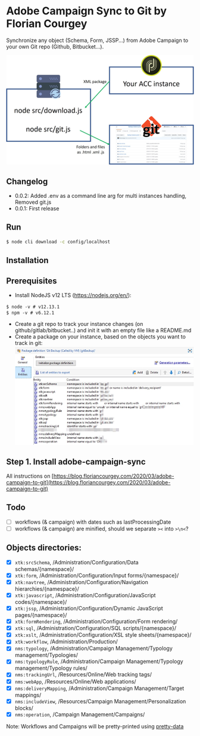 # Adobe Campaign Sync to Git by Florian Courgey
Synchronize any object (Schema, Form, JSSP...) from Adobe Campaign to your own Git repo (Github, Bitbucket...).

![](/doc/Presentation.jpg)

## Changelog

- 0.0.2: Added .env as a command line arg for multi instances handling, Removed git.js
- 0.0.1: First release

## Run

```bash
$ node cli download -c config/localhost
```

## Installation

## Prerequisites
- Install NodeJS v12 LTS (https://nodejs.org/en/):
```console
$ node -v # v12.13.1
$ npm -v # v6.12.1
```
- Create a git repo to track your instance changes (on github/gitlab/bitbucket..) and init it with an empty file like a README.md
- Create a package on your instance, based on the objects you want to track in git:
![](doc/Package.jpg)

## Step 1. Install adobe-campaign-sync

All instructions on [https://blog.floriancourgey.com/2020/03/adobe-campaign-to-git](https://blog.floriancourgey.com/2020/03/adobe-campaign-to-git)

## Todo
- [ ] workflows (& campaign) with dates such as lastProcessingDate
- [ ] workflows (& campaign) are minified, should we separate `><` into `>\n<`?

## Objects directories:
- [x] `xtk:srcSchema`, /Administration/Configuration/Data schemas/{namespace}/
- [x] `xtk:form`, /Administration/Configuration/Input forms/{namespace}/
- [x] `xtk:navtree`, /Administration/Configuration/Navigation hierarchies/{namespace}/
- [x] `xtk:javascript`, /Administration/Configuration/JavaScript codes/{namespace}/
- [x] `xtk:jssp`, /Administration/Configuration/Dynamic JavaScript pages/{namespace}/
- [x] `xtk:formRendering`, /Administration/Configuration/Form rendering/
- [x] `xtk:sql`, /Administration/Configuration/SQL scripts/{namespace}/
- [x] `xtk:xslt`, /Administration/Configuration/XSL style sheets/{namespace}/
- [x] `xtk:workflow`, /Administration/Production/
- [x] `nms:typology`, /Administration/Campaign Management/Typology management/Typologies/
- [x] `nms:typologyRule`, /Administration/Campaign Management/Typology management/Typology rules/
- [x] `nms:trackingUrl`, /Resources/Online/Web tracking tags/
- [x] `nms:webApp`, /Resources/Online/Web applications/
- [x] `nms:deliveryMapping`, /Administration/Campaign Management/Target mappings/
- [x] `nms:includeView`, /Resources/Campaign Management/Personalization blocks/
- [x] `nms:operation`, /Campaign Management/Campaigns/

Note: Workflows and Campaigns will be pretty-printed using [pretty-data](https://www.npmjs.com/package/pretty-data)
